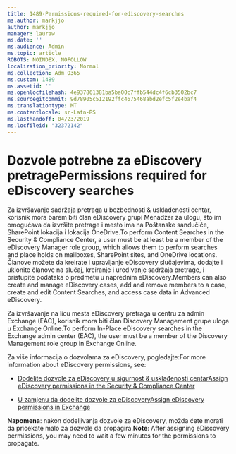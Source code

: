 ```yaml
---
title: 1489-Permissions-required-for-ediscovery-searches
ms.author: markjjo
author: markjjo
manager: lauraw
ms.date: ''
ms.audience: Admin
ms.topic: article
ROBOTS: NOINDEX, NOFOLLOW
localization_priority: Normal
ms.collection: Adm_O365
ms.custom: 1489
ms.assetid: ''
ms.openlocfilehash: 4e937861381ba5ba00c7ffb544dc4f6cb3502bc7
ms.sourcegitcommit: 9d78905c512192ffc4675468abd2efc5f2e4baf4
ms.translationtype: MT
ms.contentlocale: sr-Latn-RS
ms.lasthandoff: 04/23/2019
ms.locfileid: "32372142"
---
```

# <a name="permissions-required-for-ediscovery-searches"></a><span data-ttu-id="d5fad-102">Dozvole potrebne za eDiscovery pretrage</span><span class="sxs-lookup"><span data-stu-id="d5fad-102">Permissions required for eDiscovery searches</span></span>

<span data-ttu-id="d5fad-103">Za izvršavanje sadržaja pretraga u bezbednosti & usklađenosti centar, korisnik mora barem biti član eDiscovery grupi Menadžer za ulogu, što im omogućava da izvršite pretrage i mesto ima na Poštanske sandučiće, SharePoint lokacija i lokacija OneDrive.</span><span class="sxs-lookup"><span data-stu-id="d5fad-103">To perform Content Searches in the Security & Compliance Center, a user must be at least be a member of the eDiscovery Manager role group, which allows them to perform searches and place holds on mailboxes, SharePoint sites, and OneDrive locations.</span></span> <span data-ttu-id="d5fad-104">Članove možete da kreirate i upravljanje eDiscovery slučajevima, dodajte i uklonite članove na slučaj, kreiranje i uređivanje sadržaja pretrage, i pristupite podataka o predmetu u naprednim eDiscovery.</span><span class="sxs-lookup"><span data-stu-id="d5fad-104">Members can also create and manage eDiscovery cases, add and remove members to a case, create and edit Content Searches, and access case data in Advanced eDiscovery.</span></span>

<span data-ttu-id="d5fad-105">Za izvršavanje na licu mesta eDiscovery pretraga u centru za admin Exchange (EAC), korisnik mora biti član Discovery Management grupe uloga u Exchange Online.</span><span class="sxs-lookup"><span data-stu-id="d5fad-105">To perform In-Place eDiscovery searches in the Exchange admin center (EAC), the user must be a member of the Discovery Management role group in Exchange Online.</span></span>

<span data-ttu-id="d5fad-106">Za više informacija o dozvolama za eDiscovery, pogledajte:</span><span class="sxs-lookup"><span data-stu-id="d5fad-106">For more information about eDiscovery permissions, see:</span></span> 

- [<span data-ttu-id="d5fad-107">Dodelite dozvole za eDiscovery u sigurnost & usklađenosti centar</span><span class="sxs-lookup"><span data-stu-id="d5fad-107">Assign eDiscovery permissions in the Security & Compliance Center</span></span>](https://docs.microsoft.com/office365/securitycompliance/assign-ediscovery-permissions)

- [<span data-ttu-id="d5fad-108">U zamjenu da dodelite dozvole za eDiscovery</span><span class="sxs-lookup"><span data-stu-id="d5fad-108">Assign eDiscovery permissions in Exchange</span></span>](https://docs.microsoft.com/exchange/security-and-compliance/in-place-ediscovery/assign-ediscovery-permissions)

<span data-ttu-id="d5fad-109">**Napomena**: nakon dodeljivanja dozvole za eDiscovery, možda ćete morati da pricekate malo za dozvole da propagira.</span><span class="sxs-lookup"><span data-stu-id="d5fad-109">**Note**: After assigning eDiscovery permissions, you may need to wait a few minutes for the permissions to propagate.</span></span>
